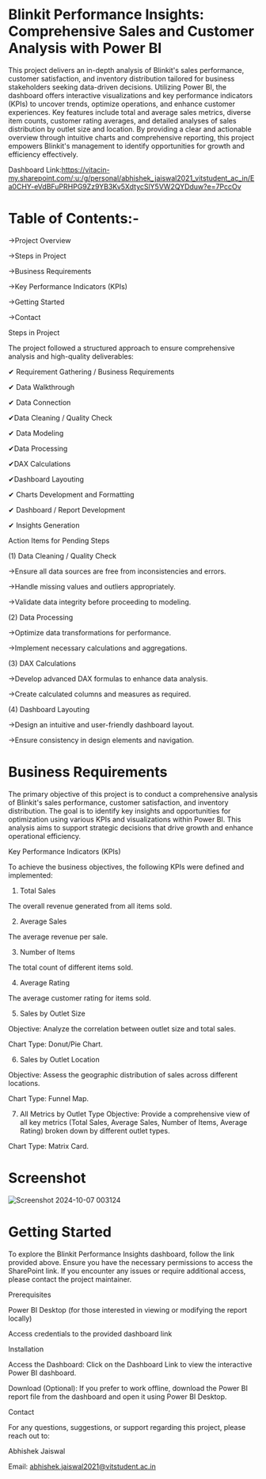 
# Blinkit Performance Insights: Comprehensive Sales and Customer Analysis with Power BI

This project delivers an in-depth analysis of Blinkit's sales performance, customer satisfaction, and inventory distribution tailored for business stakeholders seeking data-driven decisions. Utilizing Power BI, the dashboard offers interactive visualizations and key performance indicators (KPIs) to uncover trends, optimize operations, and enhance customer experiences. Key features include total and average sales metrics, diverse item counts, customer rating averages, and detailed analyses of sales distribution by outlet size and location. By providing a clear and actionable overview through intuitive charts and comprehensive reporting, this project empowers Blinkit's management to identify opportunities for growth and efficiency effectively.

Dashboard Link:https://vitacin-my.sharepoint.com/:u:/g/personal/abhishek_jaiswal2021_vitstudent_ac_in/Ea0CHY-eVdBFuPRHPG9Zz9YB3Kv5XdtycSlY5VW2QYDduw?e=7PccOv

# Table of Contents:-

→Project Overview

→Steps in Project

→Business Requirements

→Key Performance Indicators (KPIs)

→Getting Started

→Contact

Steps in Project

The project followed a structured approach to ensure comprehensive analysis and high-quality deliverables:

✔ Requirement Gathering / Business Requirements

✔ Data Walkthrough

✔ Data Connection

✔Data Cleaning / Quality Check

✔ Data Modeling

✔Data Processing

✔DAX Calculations

✔Dashboard Layouting

✔ Charts Development and Formatting

✔ Dashboard / Report Development

✔ Insights Generation

Action Items for Pending Steps

(1) Data Cleaning / Quality Check

→Ensure all data sources are free from inconsistencies and errors.

→Handle missing values and outliers appropriately.

→Validate data integrity before proceeding to modeling.

(2) Data Processing

→Optimize data transformations for performance.

→Implement necessary calculations and aggregations.

(3) DAX Calculations

→Develop advanced DAX formulas to enhance data analysis.

→Create calculated columns and measures as required.

(4) Dashboard Layouting

→Design an intuitive and user-friendly dashboard layout.

→Ensure consistency in design elements and navigation.

# Business Requirements

The primary objective of this project is to conduct a comprehensive analysis of Blinkit's sales performance, customer satisfaction, and inventory distribution. The goal is to identify key insights and opportunities for optimization using various KPIs and visualizations within Power BI. This analysis aims to support strategic decisions that drive growth and enhance operational efficiency.

Key Performance Indicators (KPIs)

To achieve the business objectives, the following KPIs were defined and implemented:

1. Total Sales

The overall revenue generated from all items sold.

2. Average Sales

The average revenue per sale.

3. Number of Items

The total count of different items sold.

4. Average Rating

The average customer rating for items sold.

5. Sales by Outlet Size

Objective: Analyze the correlation between outlet size and total sales.

Chart Type: Donut/Pie Chart.

6. Sales by Outlet Location

Objective: Assess the geographic distribution of sales across different locations.

Chart Type: Funnel Map.

7. All Metrics by Outlet Type
Objective: Provide a comprehensive view of all key metrics (Total Sales, Average Sales, Number of Items, Average Rating) broken down by different outlet types.

Chart Type: Matrix Card.

# Screenshot 

![Screenshot 2024-10-07 003124](https://github.com/user-attachments/assets/93708e75-f74a-440c-86f3-d90de90023e2)



# Getting Started
To explore the Blinkit Performance Insights dashboard, follow the link provided above. Ensure you have the necessary permissions to access the SharePoint link. If you encounter any issues or require additional access, please contact the project maintainer.

Prerequisites

Power BI Desktop (for those interested in viewing or modifying the report locally)

Access credentials to the provided dashboard link

Installation

Access the Dashboard: Click on the Dashboard Link to view the interactive Power BI dashboard.

Download (Optional): If you prefer to work offline, download the Power BI report file from the dashboard and open it using Power BI Desktop.

Contact

For any questions, suggestions, or support regarding this project, please reach out to:

Abhishek Jaiswal

Email: abhishek.jaiswal2021@vitstudent.ac.in


